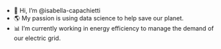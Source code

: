 - 👋 Hi, I’m @isabella-capachietti
- 🌎 My passion is using data science to help save our planet.
- 📊 I’m currently working in energy efficiency to manage the demand of our electric grid.

<!---
isabella-capachietti/isabella-capachietti is a ✨ special ✨ repository because its `README.md` (this file) appears on your GitHub profile.
You can click the Preview link to take a look at your changes.
--->

